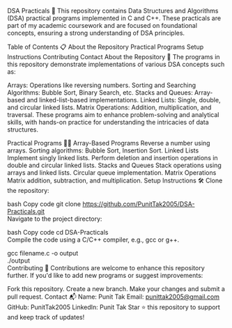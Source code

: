 DSA Practicals 🚀
This repository contains Data Structures and Algorithms (DSA) practical programs implemented in C and C++. These practicals are part of my academic coursework and are focused on foundational concepts, ensuring a strong understanding of DSA principles.

Table of Contents 📋
About the Repository
Practical Programs
Setup Instructions
Contributing
Contact
About the Repository 📘
The programs in this repository demonstrate implementations of various DSA concepts such as:

Arrays: Operations like reversing numbers.
Sorting and Searching Algorithms: Bubble Sort, Binary Search, etc.
Stacks and Queues: Array-based and linked-list-based implementations.
Linked Lists: Single, double, and circular linked lists.
Matrix Operations: Addition, multiplication, and traversal.
These programs aim to enhance problem-solving and analytical skills, with hands-on practice for understanding the intricacies of data structures.

Practical Programs 🧑‍💻
Array-Based Programs
Reverse a number using arrays.
Sorting algorithms: Bubble Sort, Insertion Sort.
Linked Lists
Implement singly linked lists.
Perform deletion and insertion operations in double and circular linked lists.
Stacks and Queues
Stack operations using arrays and linked lists.
Circular queue implementation.
Matrix Operations
Matrix addition, subtraction, and multiplication.
Setup Instructions 🛠️
Clone the repository:

bash
Copy code
git clone https://github.com/PunitTak2005/DSA-Practicals.git  
Navigate to the project directory:

bash
Copy code
cd DSA-Practicals  
Compile the code using a C/C++ compiler, e.g., gcc or g++.

gcc filename.c -o output  
./output  
Contributing 🤝
Contributions are welcome to enhance this repository further. If you'd like to add new programs or suggest improvements:

Fork this repository.
Create a new branch.
Make your changes and submit a pull request.
Contact 📬
Name: Punit Tak
Email: punittak2005@gmail.com
GitHub: PunitTak2005
LinkedIn: Punit Tak
Star ⭐ this repository to support and keep track of updates!






